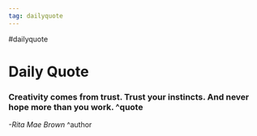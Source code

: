 ```yaml
---
tag: dailyquote
---
```


#dailyquote

# Daily Quote

### Creativity comes from trust. Trust your instincts. And never hope more than you work. ^quote
*-Rita Mae Brown* ^author
